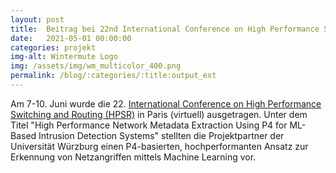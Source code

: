 ```yaml
---
layout: post
title:  Beitrag bei 22nd International Conference on High Performance Switching and Routing (HPSR).
date:   2021-05-01 00:00:00
categories: projekt
img-alt: Wintermute Logo
img: /assets/img/wm_multicolor_400.png
permalink: /blog/:categories/:title:output_ext
---
```


Am 7-10. Juni wurde die 22. [International Conference on High Performance Switching and Routing (HPSR)](https://hpsr2021.ieee-hpsr.org/) in Paris (virtuell) ausgetragen. Unter dem Titel "High Performance Network Metadata Extraction Using P4 for ML-Based Intrusion Detection Systems"  stellten die Projektpartner der Universität Würzburg einen P4-basierten, hochperformanten Ansatz zur Erkennung von Netzangriffen mittels Machine Learning vor.
